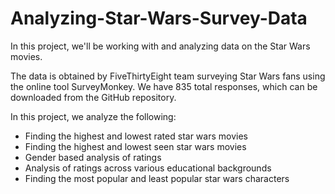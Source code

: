 # Analyzing-Star-Wars-Survey-Data

In this project, we'll be working with and analyzing data on the Star Wars movies.

The data is obtained by FiveThirtyEight team surveying Star Wars fans using the online tool SurveyMonkey. We have 835 total responses, which can be downloaded from the GitHub repository.

In this project, we analyze the following:

- Finding the highest and lowest rated star wars movies
- Finding the highest and lowest seen star wars movies 
- Gender based analysis of ratings
- Analysis of ratings across various educational backgrounds
- Finding the most popular and least popular star wars characters
